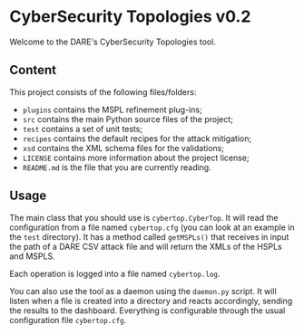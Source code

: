# CyberSecurity Topologies v0.2 #

Welcome to the DARE's CyberSecurity Topologies tool.

## Content ##

This project consists of the following files/folders:
- `plugins` contains the MSPL refinement plug-ins;
- `src` contains the main Python source files of the project;
- `test` contains a set of unit tests;
- `recipes` contains the default recipes for the attack mitigation;
- `xsd` contains the XML schema files for the validations;
- `LICENSE` contains more information about the project license;
- `README.md` is the file that you are currently reading.

## Usage ##

The main class that you should use is `cybertop.CyberTop`.
It will read the configuration from a file named `cybertop.cfg` (you can look at an example in the `test` directory).
It has a method called `getMSPLs()` that receives in input the path of a DARE CSV attack file and will return the XMLs of the HSPLs and MSPLS.

Each operation is logged into a file named `cybertop.log`.

You can also use the tool as a daemon using the `daemon.py` script. It will listen when a file is created into a directory and reacts accordingly, sending the results to the dashboard. Everything is configurable through the usual configuration file `cybertop.cfg`.

